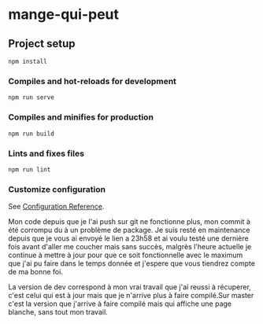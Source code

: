 # mange-qui-peut

## Project setup
```
npm install
```

### Compiles and hot-reloads for development
```
npm run serve
```

### Compiles and minifies for production
```
npm run build
```

### Lints and fixes files
```
npm run lint
```

### Customize configuration
See [Configuration Reference](https://cli.vuejs.org/config/).

Mon code depuis que je l'ai push sur git ne fonctionne plus, mon commit à été corrompu du à un problème de package.
Je suis resté en maintenance depuis que je vous ai envoyé le lien a 23h58
et ai voulu testé une dernière fois avant d'aller me coucher mais sans succès, malgrès l'heure actuelle je continue à mettre à jour pour que ce soit fonctionnelle
avec le maximum que j'ai pu faire dans le temps donnée et j'espere que vous tiendrez compte de ma bonne foi.

La version de dev correspond à mon vrai travail que j'ai reussi à récuperer, c'est celui qui est à jour mais que je n'arrive plus à faire compilé.Sur master c'est la version que j'arrive à faire compilé mais qui affiche une page blanche, sans tout mon travail.
